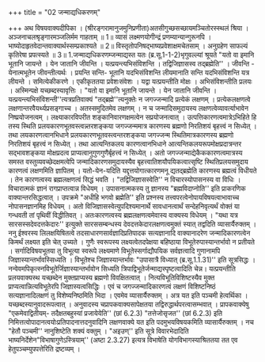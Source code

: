 +++
title = "02 जन्माद्यधिकरणम्"

+++
अथ विषयवाक्यदीपिका । (श्रीरङ्गरामानुजमुनिप्रणीता)अतसीगुच्छसच्छायमञ्चितोरस्स्थलं श्रिया । अञ्जनाचलश्रृङ्गारमञ्जलिर्मम गाहताम् ॥ 1॥ व्यासं लक्ष्मणयोगीन्द्रं प्रणम्यान्यान्गुरूनपि । भाष्योदाहृतवेदान्तवाक्यार्थस्सम्प्रकाश्यते ॥ 2॥ विस्तृतोपनिषद्भाष्यप्रवेशाक्षमचेतसाम् । अनुग्रहेण साफल्यं कृतिरेषा प्रपत्स्यते ॥ 3॥ 1.जन्माद्यधिकरणम्जन्माद्यस्त यतः (ब्र.सू.1-1-2)भृगुवल्ल्यां श्रूयते "यतो वा इमानि भूतानि जायन्ते । येन जातानि जीवन्ति । यत्प्रयन्त्यभिसंविशन्ति । तद्विजिज्ञासस्व तद्ब्रह्मेति'' । जीवन्ति - येनात्मभूतेन जीवन्तीत्यर्थः । प्रयन्ति सन्ति- भूतानि यदभिसंविशन्ति लीयमानाति सन्ति यदभिसंविशन्ति यत्र लीयन्ते । समित्येकीकरणे । एकीकृततया प्रवेशःसंवेशः । यद्वा यत्प्रयन्तीति मोक्षः । अभिसंविशन्तीति प्रलयः । अस्मिन्पक्षे यच्छब्दस्यावृत्तिः । "यतो वा इमानि भूतानि जायन्ते । येन जातानि जीवन्ति । यत्प्रयन्त्यभिसंविशन्ती''त्यत्रप्रतिवाक्यं "तद्ब्रह्मे''त्यनुक्तेः न जगज्जन्मादि प्रत्येकं लक्षणम् । प्रत्येकलक्षणत्वे लक्षणान्तरवैयर्थ्यप्रसङ्गाच्च । अतस्समुदितमेव लक्षणम् । न च जन्मादिसमुदायस्य लक्षणत्वेव्यावर्त्याभावेन निष्प्रयोजनत्वम् । लक्ष्याकारविपरीत शङ्कानिवारणक्षमत्वेन सप्रयोजनत्वात् । उत्पत्तिकारणत्वमात्रेऽभिहिते हि तस्य स्थिति प्रलयकारणभूतवस्त्वन्न्तरशङ्कया जगज्जन्ममात्र कारणस्य ब्रह्मणो निरतिशयं बृहत्त्वं न सिध्येत् । तथा लयकारणत्वानभिधाने प्रलयकारणभूतवस्त्वन्तरशङ्कया जगज्जन्म स्थितिमात्रकारणस्य ब्रह्मणो निरतिशयं बृहत्त्वं न सिध्येत् । तथा आत्यन्तिकलय कारणत्वानभिधाने आत्यन्तिकलयरूपमोक्षप्रदात्रन्तर सद्भावशङ्कया मोक्षप्रदत्व प्राप्यत्वानुगुणगुणैर्बृहत्त्वं न सिध्येत् । अतो जगज्जन्माद्येकैककारणत्वमात्रस्य समस्त वस्तुव्यवच्छेदक्षमत्वेपि जन्मादिकारणसमुदायस्यैव बृहत्त्वातिशयौपयिकत्वात्सृष्टि स्थितिप्रलयसमुदाय कारणत्वं लक्षणमिति ज्ञापितम् । यतो-येन-यदिति यद्दृत्तयोगात्कारणमनू द्यतद्ब्रह्मेति कारणस्य ब्रह्मत्वं विधीयते । तेन कारणत्वस्य ब्रह्मलक्षणत्वं सिद्धं भवति । "तद्विजिज्ञासस्वेति'' न विचारस्योपासनस्य वा विधिः । विचारात्मकं ज्ञानं रागप्राप्तत्वान्न विधेयम् । उपासनात्मकस्य तु ज्ञानस्य "ब्रह्मविदाप्नोति'' इति प्राकरणिक वाक्यान्तरसिद्धत्वात् । उपक्रमे "अधीहि भगवो ब्रह्मेति'' इति प्रश्नस्य तत्त्वपरत्वेनोपायविषयत्वाभावाच्च नोपासनज्ञानमिह विधेयम् । अतो विजिज्ञासस्वेत्युपदिश्यमानार्थे सावधानत्वार्थं सन्देहनिवृत्यर्थं वोक्तं या गन्धवती तां पृथिवीं विद्धीतिवत् । अतःकारणत्वस्य ब्रह्मलक्षणत्वमेवास्य वाक्यस्य विधेयम् । "यथा यत्र सारसस्सदेवदत्तकेदारः'' इत्युक्ते सारससम्बन्धस्य देवदत्तकेदारलक्षणत्वमुक्तं स्यात् तद्वदिति व्यासार्यैरुक्तम् । ननु ईश्वरस्य लिलक्षयिषितत्वे तदसाधारणसार्वज्ञादिप्रतिपादक सत्यज्ञानादि वाक्यानादरेण जन्मादिकारणत्वेन किमर्थं लक्ष्यत इति चेत् उच्यते । गुणैः स्वरूपस्य लक्ष्यत्वेतदपेक्षया बहिष्ठाया विभूतेरुपास्यान्तर्भावो न प्रतीयते । सर्गादिविषयभूतया तु विभूत्या स्वरूपे लक्ष्यमाणे विभूतेस्सर्गाद्यौपयिक सर्वज्ञत्वादि गुणानामपि जिज्ञास्यान्तर्भावस्सिध्यति । विभूतेश्च जिज्ञास्यान्तर्भावः "उपासात्रै विध्यात् (ब्र.सू.1.1.31)'' इति सूत्रसिद्धः । नन्वेवमपिकृत्स्नविभूतेर्जिज्ञास्यान्तर्भावोन सिध्यति त्रिपाद्विभूतेर्जन्माद्यस्पृष्टत्वादिति चेन्न। यत्प्रयन्तीति प्रलयवाक्यस्थ यच्छब्देन मुक्तप्राप्यस्य ब्रह्मणो विवक्षितत्वात् । नित्यविभूतिविशिष्टस्यैव मुक्त प्राप्यत्वान्नित्यविभूतेरपि जिज्ञास्यत्वसिद्धिः । एवं च जगज्जन्मादिकारणत्वं लक्षणं विशिष्टनिष्ठं सत्यज्ञानादिलक्षणं तु विशेष्यनिष्ठमिति भिदा । एवमेव व्यासार्यैरुक्तम् । अत्र यत इति पञ्चमी हेत्वर्थिका । यच्छब्दस्यानुवादरूपत्वात् । अनुवादस्य चप्रापकवाक्यसापेक्षतया तद्विरुद्धार्थपरत्वासम्भवात् । प्रापकवाक्येषु "एकमेवाद्वितीयम्- तदैक्षतबहुस्यां प्रजायेयेति'' (छां 6.2.3) "तत्तेजोसृजत'' (छां 6.2.3) इति निमित्तत्वोपादानत्वयोःप्रतिपादनात्तदनुवादिनि लक्षणवाक्ये यत इति पदमुभयविषयकमिति व्यासार्यैरुक्तम् । नच "हेतौ पञ्चमी'' नानुशिष्टेति शक्यं वक्तुम् । "अइउण्'' इति सूत्रे विवारभेदादिति भाष्यनिर्देशेन"विभाषागुणेऽस्त्रियाम्'' (अष्टा 2.3.27) इत्यत्र विभाषेति योगविभागस्याश्रिततया तत एव हेतुपञ्चम्युपपत्तेरिति द्रष्टव्यम् ।